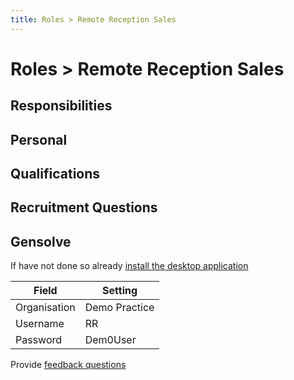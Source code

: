 ```yaml
---
title: Roles > Remote Reception Sales
---
```


# Roles > Remote Reception Sales

## Responsibilities

## Personal

## Qualifications

## Recruitment Questions

## Gensolve

If have not done so already [install the desktop application](/journey/demo)

| Field        | Setting       |
| ------------ | ------------- |
| Organisation | Demo Practice |
| Username     | RR            |
| Password     | Dem0User      |

Provide [feedback questions](/docs/support/feedback-questions)
